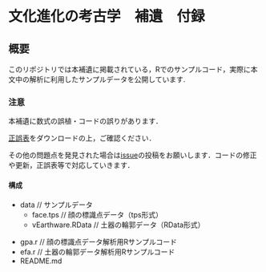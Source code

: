 # 文化進化の考古学　補遺　付録

## 概要
このリポジトリでは本補遺に掲載されている，Rでのサンプルコード，実際に本文中の解析に利用したサンプルデータを公開しています.

### 注意
本補遺に数式の誤植・コードの誤りがあります．

[正誤表](http://www.keisoshobo.co.jp/files/seigohyo/9784326248452_02.pdf)をダウンロードの上，ご確認ください．

その他の問題点を発見された場合は[issue](https://github.com/noshita/CultEvolAppendix/issues)の投稿をお願いします．コードの修正や更新，正誤表等で対応していきます．

#### 構成
- data // サンプルデータ
	- face.tps // 顔の標識点データ（tps形式）
	- vEarthware.RData // 土器の輪郭データ（RData形式）
* gpa.r // 顔の標識点データ解析用Rサンプルコード
* efa.r // 土器の輪郭データ解析用Rサンプルコード
* README.md
